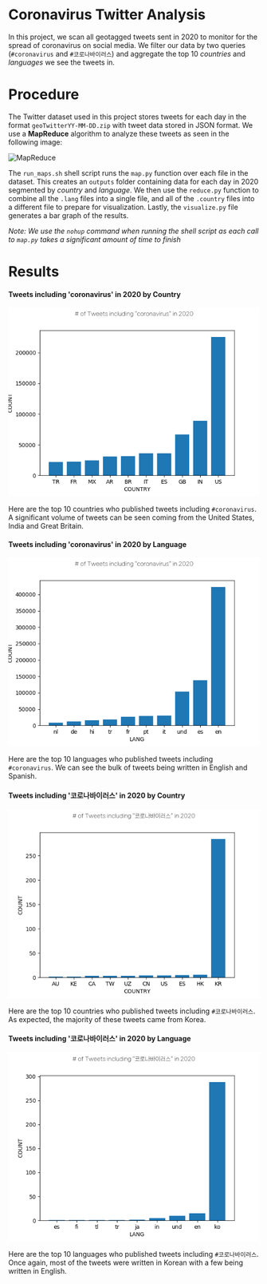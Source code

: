 # Coronavirus Twitter Analysis

In this project, we scan all geotagged tweets sent in 2020 to monitor for the spread of coronavirus on social media. We filter our data by two queries (`#coronavirus` and `#코로나바이러스`) and aggregate the top 10 _countries_ and _languages_ we see the tweets in.

# Procedure

The Twitter dataset used in this project stores tweets for each day in the format `geoTwitterYY-MM-DD.zip` with tweet data stored in JSON format. We use a **MapReduce** algorithm to analyze these tweets as seen in the following image:

![MapReduce](mapreduce.png)

The `run_maps.sh` shell script runs the `map.py` function over each file in the dataset. This creates an `outputs` folder containing data for each day in 2020 segmented by _country_ and _language_. We then use the `reduce.py` function to combine all the `.lang` files into a single file, and all of the `.country` files into a different file to prepare for visualization. Lastly, the `visualize.py` file generates a bar graph of the results.

_Note: We use the `nohup` command when running the shell script as each call to `map.py` takes a significant amount of time to finish_

# Results

#### Tweets including 'coronavirus' in 2020 by Country
![results1](charts/coronavirus_tweets_by_country.png)

Here are the top 10 countries who published tweets including `#coronavirus`. A significant volume of tweets can be seen coming from the United States, India and Great Britain.

#### Tweets including 'coronavirus' in 2020 by Language
![results1](charts/coronavirus_tweets_by_lang.png)

Here are the top 10 languages who published tweets including `#coronavirus`. We can see the bulk of tweets being written in English and Spanish.

#### Tweets including '코로나바이러스' in 2020 by Country
![results1](charts/코로나바이러스_tweets_by_country.png)

Here are the top 10 countries who published tweets including `#코로나바이러스`. As expected, the majority of these tweets came from Korea. 

#### Tweets including '코로나바이러스' in 2020 by Language
![results1](charts/코로나바이러스_tweets_by_lang.png)

Here are the top 10 languages who published tweets including `#코로나바이러스`. Once again, most of the tweets were written in Korean with a few being written in English.
